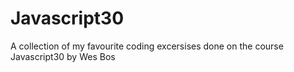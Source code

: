 # Javascript30
A collection of my favourite coding excersises done on the course Javascript30 by Wes Bos
